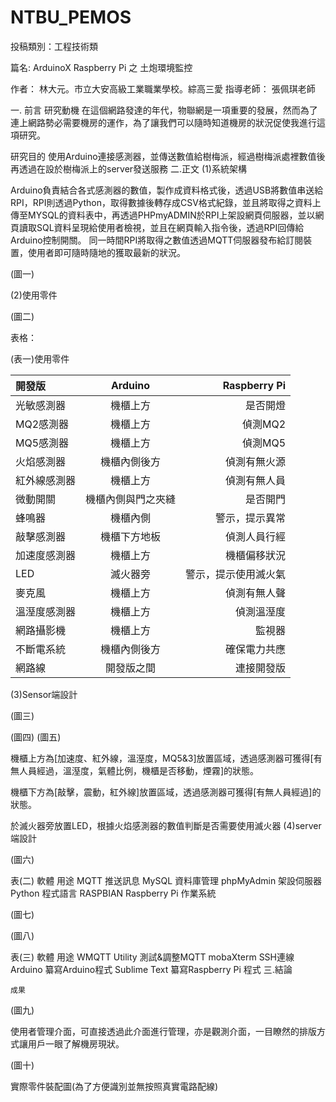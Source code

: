 # NTBU_PEMOS
 
投稿類別：工程技術類
 
 
 
篇名:
ArduinoX Raspberry Pi
之
土炮環境監控
 
 
 
 
 
 
 
 
 
 
 
 
 
 
作者：
林大元。市立大安高級工業職業學校。綜高三愛
指導老師：
張佩琪老師
 
 
 
 
 
 
 
 
 
 
 
 
 
 
 
 
 
 
 
一.  前言
研究動機
在這個網路發達的年代，物聯網是一項重要的發展，然而為了連上網路勢必需要機房的運作，為了讓我們可以隨時知道機房的狀況促使我進行這項研究。


研究目的
使用Arduino連接感測器，並傳送數值給樹梅派，經過樹梅派處裡數值後再透過在設於樹梅派上的server發送服務
二.正文
(1)系統架構

Arduino負責結合各式感測器的數值，製作成資料格式後，透過USB將數值串送給RPI，RPI則透過Python，取得數據後轉存成CSV格式紀錄，並且將取得之資料上傳至MYSQL的資料表中，再透過PHPmyADMIN於RPI上架設網頁伺服器，並以網頁讀取SQL資料呈現給使用者檢視，並且在網頁輸入指令後，透過RPI回傳給Arduino控制開關。
同一時間RPI將取得之數值透過MQTT伺服器發布給訂閱裝置，使用者即可隨時隨地的獲取最新的狀況。




 
(圖一)
 
 


 (2)使用零件

(圖二)

表格：




(表一)使用零件


| 開發版  | Arduino  | Raspberry Pi |
| :------------ |:---------------:| -----:|
|    光敏感測器  |  機櫃上方        | 是否開燈 |
|    MQ2感測器  | 機櫃上方         | 偵測MQ2 |
|     MQ5感測器  | 機櫃上方  | 偵測MQ5 |
| 火焰感測器  | 機櫃內側後方  | 偵測有無火源 |
| 紅外線感測器  | 機櫃上方  | 偵測有無人員 |
| 微動開關  | 機櫃內側與門之夾縫  | 是否開門 |
| 蜂鳴器  | 機櫃內側  | 警示，提示異常 |
| 敲擊感測器  | 機櫃下方地板  | 偵測人員行經 |
| 加速度感測器  | 機櫃上方  | 機櫃偏移狀況 |
| LED  | 滅火器旁  | 警示，提示使用滅火氣 |
| 麥克風  | 機櫃上方  | 偵測有無人聲 |
| 溫溼度感測器  | 機櫃上方  | 偵測溫溼度 |
| 網路攝影機  | 機櫃上方  | 監視器 |
| 不斷電系統  | 機櫃內側後方  | 確保電力共應 |
| 網路線  | 開發版之間  | 連接開發版 |












































 (3)Sensor端設計

(圖三)

(圖四)                                                  (圖五)


機櫃上方為[加速度、紅外線，溫溼度，MQ5&3]放置區域，透過感測器可獲得[有無人員經過，溫溼度，氣體比例，機櫃是否移動，煙霧]的狀態。


機櫃下方為[敲擊，震動，紅外線]放置區域，透過感測器可獲得[有無人員經過]的狀態。





於滅火器旁放置LED，根據火焰感測器的數值判斷是否需要使用滅火器
 (4)server端設計
 
(圖六)








表(二)
軟體
用途
MQTT
推送訊息
MySQL
資料庫管理
phpMyAdmin
架設伺服器
Python
程式語言
RASPBIAN
Raspberry Pi 作業系統



















(圖七)

 
  (圖八)
 
表(三)
軟體
用途
WMQTT Utility
測試&調整MQTT
mobaXterm
SSH連線
Arduino
纂寫Arduino程式
Sublime Text
纂寫Raspberry Pi 程式
三.結論


	成果
 
(圖九)


使用者管理介面，可直接透過此介面進行管理，亦是觀測介面，一目瞭然的排版方式讓用戶一眼了解機房現狀。



(圖十)


實際零件裝配圖(為了方便識別並無按照真實電路配線)


 






 


